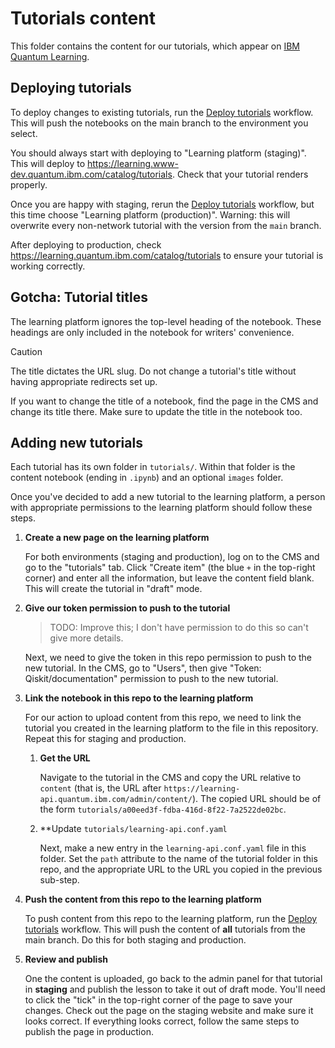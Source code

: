 # Tutorials content

This folder contains the content for our tutorials, which appear on [IBM
Quantum Learning](https://learning.quantum.ibm.com/catalog/tutorials).

## Deploying tutorials

To deploy changes to existing tutorials, run the [Deploy
tutorials](https://github.com/Qiskit/documentation/actions/workflows/deploy-tutorials.yml)
workflow. This will push the notebooks on the main branch to the environment
you select.

You should always start with deploying to "Learning platform (staging)". This
will deploy to https://learning.www-dev.quantum.ibm.com/catalog/tutorials.
Check that your tutorial renders properly.

Once you are happy with staging, rerun the [Deploy
tutorials](https://github.com/Qiskit/documentation/actions/workflows/deploy-tutorials.yml)
workflow, but this time choose "Learning platform (production)". Warning: this
will overwrite every non-network tutorial with the version from the `main`
branch.

After deploying to production, check https://learning.quantum.ibm.com/catalog/tutorials
to ensure your tutorial is working correctly.

## Gotcha: Tutorial titles

The learning platform ignores the top-level heading of the notebook. These
headings are only included in the notebook for writers' convenience.

> [!CAUTION]
> The title dictates the URL slug. Do not change a tutorial's title without
> having appropriate redirects set up.

If you want to change the title of a notebook, find the page in the CMS and
change its title there. Make sure to update the title in the notebook too.

## Adding new tutorials

Each tutorial has its own folder in `tutorials/`. Within that folder is the content notebook
(ending in `.ipynb`) and an optional `images` folder.

Once you've decided to add a new tutorial to the learning platform, a person
with appropriate permissions to the learning platform should follow these
steps.

1. **Create a new page on the learning platform**

   For both environments (staging and production), log on to the CMS and go to
   the "tutorials" tab. Click "Create item" (the blue `+` in the top-right
   corner) and enter all the information, but leave the content field blank.
   This will create the tutorial in "draft" mode.

2. **Give our token permission to push to the tutorial**

   > TODO: Improve this; I don't have permission to do this so can't give more details.

   Next, we need to give the token in this repo permission to push to the new
   tutorial. In the CMS, go to "Users", then give "Token: Qiskit/documentation"
   permission to push to the new tutorial.

3. **Link the notebook in this repo to the learning platform**

   For our action to upload content from this repo, we need to link the
   tutorial you created in the learning platform to the file in this
   repository. Repeat this for staging and production.

   1. **Get the URL**

      Navigate to the tutorial in the CMS and copy the URL relative to
      `content` (that is, the URL after
      `https://learning-api.quantum.ibm.com/admin/content/`). The copied URL
      should be of the form `tutorials/a00eed3f-fdba-416d-8f22-7a2522de02bc`.

   2. \*\*Update `tutorials/learning-api.conf.yaml`

      Next, make a new entry in the `learning-api.conf.yaml` file in this
      folder. Set the `path` attribute to the name of the tutorial folder in
      this repo, and the appropriate URL to the URL you copied in the previous
      sub-step.

4. **Push the content from this repo to the learning platform**

   To push content from this repo to the learning platform, run the [Deploy
   tutorials](https://github.com/Qiskit/documentation/actions/workflows/deploy-tutorials.yml)
   workflow. This will push the content of **all** tutorials from the main
   branch. Do this for both staging and production.

5. **Review and publish**

   One the content is uploaded, go back to the admin panel for that tutorial in
   **staging** and publish the lesson to take it out of draft mode. You'll need
   to click the "tick" in the top-right corner of the page to save your
   changes. Check out the page on the staging website and make sure it looks
   correct. If everything looks correct, follow the same steps to publish the
   page in production.
